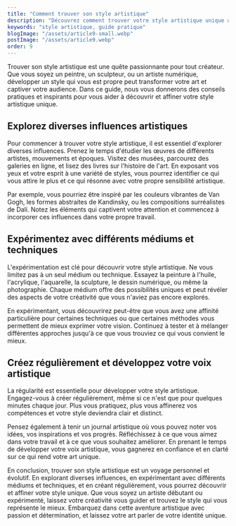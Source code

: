 ```yaml
---
title: "Comment trouver son style artistique"
description: "Découvrez comment trouver votre style artistique unique avec notre guide pratique et inspirant."
keywords: "style artistique, guide pratique"
blogImage: "/assets/article9-small.webp"
postImage: "/assets/article9.webp"
order: 9
---
```


Trouver son style artistique est une quête passionnante pour tout créateur. Que vous soyez un peintre, un sculpteur, ou un artiste numérique, développer un style qui vous est propre peut transformer votre art et captiver votre audience. Dans ce guide, nous vous donnerons des conseils pratiques et inspirants pour vous aider à découvrir et affiner votre style artistique unique.

## Explorez diverses influences artistiques

Pour commencer à trouver votre style artistique, il est essentiel d'explorer diverses influences. Prenez le temps d'étudier les œuvres de différents artistes, mouvements et époques. Visitez des musées, parcourez des galeries en ligne, et lisez des livres sur l'histoire de l'art. En exposant vos yeux et votre esprit à une variété de styles, vous pourrez identifier ce qui vous attire le plus et ce qui résonne avec votre propre sensibilité artistique.

Par exemple, vous pourriez être inspiré par les couleurs vibrantes de Van Gogh, les formes abstraites de Kandinsky, ou les compositions surréalistes de Dalí. Notez les éléments qui captivent votre attention et commencez à incorporer ces influences dans votre propre travail.


## Expérimentez avec différents médiums et techniques

L'expérimentation est clé pour découvrir votre style artistique. Ne vous limitez pas à un seul médium ou technique. Essayez la peinture à l'huile, l'acrylique, l'aquarelle, la sculpture, le dessin numérique, ou même la photographie. Chaque médium offre des possibilités uniques et peut révéler des aspects de votre créativité que vous n'aviez pas encore explorés.

En expérimentant, vous découvrirez peut-être que vous avez une affinité particulière pour certaines techniques ou que certaines méthodes vous permettent de mieux exprimer votre vision. Continuez à tester et à mélanger différentes approches jusqu'à ce que vous trouviez ce qui vous convient le mieux.


## Créez régulièrement et développez votre voix artistique

La régularité est essentielle pour développer votre style artistique. Engagez-vous à créer régulièrement, même si ce n'est que pour quelques minutes chaque jour. Plus vous pratiquez, plus vous affinerez vos compétences et votre style deviendra clair et distinct.

Pensez également à tenir un journal artistique où vous pouvez noter vos idées, vos inspirations et vos progrès. Réfléchissez à ce que vous aimez dans votre travail et à ce que vous souhaitez améliorer. En prenant le temps de développer votre voix artistique, vous gagnerez en confiance et en clarté sur ce qui rend votre art unique.

En conclusion, trouver son style artistique est un voyage personnel et évolutif. En explorant diverses influences, en expérimentant avec différents médiums et techniques, et en créant régulièrement, vous pourrez découvrir et affiner votre style unique. Que vous soyez un artiste débutant ou expérimenté, laissez votre créativité vous guider et trouvez le style qui vous représente le mieux. Embarquez dans cette aventure artistique avec passion et détermination, et laissez votre art parler de votre identité unique.
